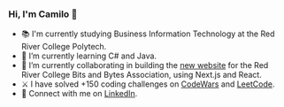 ### Hi, I'm Camilo 👋

- 📚 I'm currently studying Business Information Technology at the Red River College Polytech.
- 🌱 I’m currently learning C# and Java.
- 👯 I’m currently collaborating in building the [new website](https://github.com/bits-and-bytes-association/bba-website-nextjs) for the Red River College Bits and Bytes Association, using Next.js and React.
- ⚔ I have solved +150 coding challenges on [CodeWars](https://www.codewars.com/users/milolucero) and [LeetCode](https://leetcode.com/milolucero/).
- 📧 Connect with me on [LinkedIn](https://www.linkedin.com/in/milolucero/).
<!--- ⚡ Fun fact: ... --->

<!--- 
### Connect with me:
[<img src="https://raw.githubusercontent.com/simple-icons/simple-icons/0935b98d6b3791accd637d6a70b5fd3ec393711b/icons/linkedin.svg" width="30px">](https://www.linkedin.com/in/milolucero/)
--->
